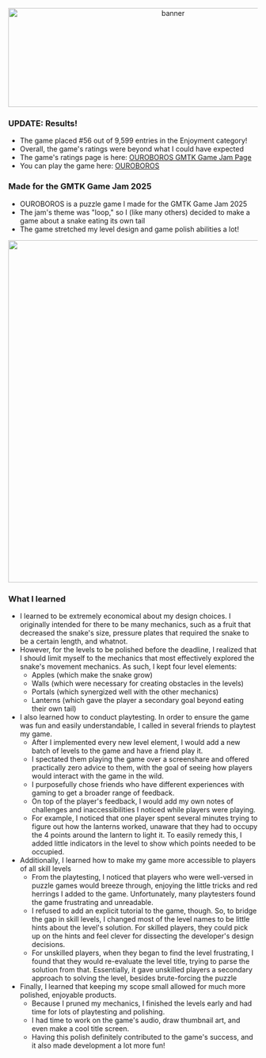 <p align="center">
<img width="650" height="200" alt="banner" src="https://github.com/user-attachments/assets/9d1dbefc-b160-448d-8a14-bc26bd2dab8d" />
</p>

### UPDATE: Results!
- The game placed #56 out of 9,599 entries in the Enjoyment category!
- Overall, the game's ratings were beyond what I could have expected
- The game's ratings page is here: [OUROBOROS GMTK Game Jam Page](https://itch.io/jam/gmtk-2025/rate/3766861)
- You can play the game here: [OUROBOROS](https://m4ngodev.itch.io/ouroboros)

### Made for the GMTK Game Jam 2025
- OUROBOROS is a puzzle game I made for the GMTK Game Jam 2025
- The jam's theme was "loop," so I (like many others) decided to make a game about a snake eating its own tail
- The game stretched my level design and game polish abilities a lot!

<p align="center">
<img width="1262" height="691" alt="image" src="https://github.com/user-attachments/assets/2e6c9a89-9198-40a8-a4da-bc50e452059f" />
</p>

### What I learned
- I learned to be extremely economical about my design choices. I originally intended for there to be many mechanics, such as a fruit that decreased the snake's size, pressure plates that required the snake to be a certain length, and whatnot.
- However, for the levels to be polished before the deadline, I realized that I should limit myself to the mechanics that most effectively explored the snake's movement mechanics. As such, I kept four level elements:
  - Apples (which make the snake grow)
  - Walls (which were necessary for creating obstacles in the levels)
  - Portals (which synergized well with the other mechanics)
  - Lanterns (which gave the player a secondary goal beyond eating their own tail)
- I also learned how to conduct playtesting. In order to ensure the game was fun and easily understandable, I called in several friends to playtest my game.
  - After I implemented every new level element, I would add a new batch of levels to the game and have a friend play it.
  - I spectated them playing the game over a screenshare and offered practically zero advice to them, with the goal of seeing how players would interact with the game in the wild.
  - I purposefully chose friends who have different experiences with gaming to get a broader range of feedback.
  - On top of the player's feedback, I would add my own notes of challenges and inaccessibilities I noticed while players were playing.
  - For example, I noticed that one player spent several minutes trying to figure out how the lanterns worked, unaware that they had to occupy the 4 points around the lantern to light it. To easily remedy this, I added little indicators in the level to show which points needed to be occupied.
- Additionally, I learned how to make my game more accessible to players of all skill levels
  - From the playtesting, I noticed that players who were well-versed in puzzle games would breeze through, enjoying the little tricks and red herrings I added to the game. Unfortunately, many playtesters found the game frustrating and unreadable.
  - I refused to add an explicit tutorial to the game, though. So, to bridge the gap in skill levels, I changed most of the level names to be little hints about the level's solution. For skilled players, they could pick up on the hints and feel clever for dissecting the developer's design decisions.
  - For unskilled players, when they began to find the level frustrating, I found that they would re-evaluate the level title, trying to parse the solution from that. Essentially, it gave unskilled players a secondary approach to solving the level, besides brute-forcing the puzzle
- Finally, I learned that keeping my scope small allowed for much more polished, enjoyable products.
  - Because I pruned my mechanics, I finished the levels early and had time for lots of playtesting and polishing.
  - I had time to work on the game's audio, draw thumbnail art, and even make a cool title screen.
  - Having this polish definitely contributed to the game's success, and it also made development a lot more fun!
